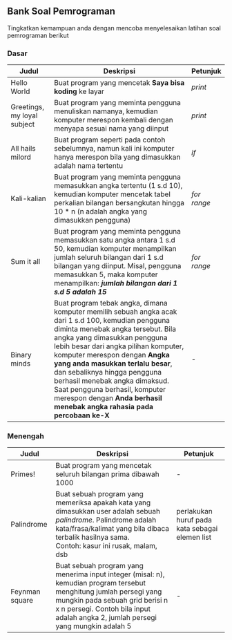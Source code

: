 ## Bank Soal Pemrograman 

Tingkatkan kemampuan anda dengan mencoba menyelesaikan latihan soal pemrograman berikut

### Dasar

| Judul | Deskripsi | Petunjuk |
| ----- | --------- | -------- |
| Hello World | Buat program yang mencetak **Saya bisa koding** ke layar | *print* |
| Greetings, my loyal subject | Buat program yang meminta pengguna menuliskan namanya, kemudian komputer merespon kembali dengan menyapa sesuai nama yang diinput | *print* |
| All hails milord | Buat program seperti pada contoh sebelumnya, namun kali ini komputer hanya merespon bila yang dimasukkan adalah nama tertentu | *if* |
| Kali-kalian | Buat program yang meminta pengguna memasukkan angka tertentu (1 s.d 10), kemudian komputer mencetak tabel perkalian bilangan bersangkutan hingga 10 * n (n adalah angka yang dimasukkan pengguna) | *for* *range* |
| Sum it all | Buat program yang meminta pengguna memasukkan satu angka antara 1 s.d 50, kemudian komputer menampilkan jumlah seluruh bilangan dari 1 s.d bilangan yang diinput. Misal, pengguna memasukkan 5, maka komputer menampilkan: ***jumlah bilangan dari 1 s.d 5 adalah 15*** | *for* *range* |s
| Binary minds | Buat program tebak angka, dimana komputer memilih sebuah angka acak dari 1 s.d 100, kemudian pengguna diminta menebak angka tersebut. Bila angka yang dimasukkan pengguna lebih besar dari angka pilihan komputer, komputer merespon dengan **Angka yang anda masukkan terlalu besar**, dan sebaliknya hingga pengguna berhasil menebak angka dimaksud. Saat pengguna berhasil, komputer merespon dengan **Anda berhasil menebak angka rahasia pada percobaan ke-X** | - |

### Menengah ###

| Judul | Deskripsi | Petunjuk |
| ----- | --------- | -------- |
| Primes! | Buat program yang mencetak seluruh bilangan prima dibawah 1000 | - |
| Palindrome | Buat sebuah program yang memeriksa apakah kata yang dimasukkan user adalah sebuah *palindrome*. Palindrome adalah kata/frasa/kalimat yang bila dibaca terbalik hasilnya sama. <br/>Contoh: kasur ini rusak, malam, dsb | perlakukan huruf pada kata sebagai elemen list |
| Feynman square | Buat sebuah program yang menerima input integer (misal: n), kemudian program tersebut menghitung jumlah persegi yang mungkin pada sebuah grid berisi n x n persegi. Contoh bila input adalah angka 2, jumlah persegi yang mungkin adalah 5 | - |
